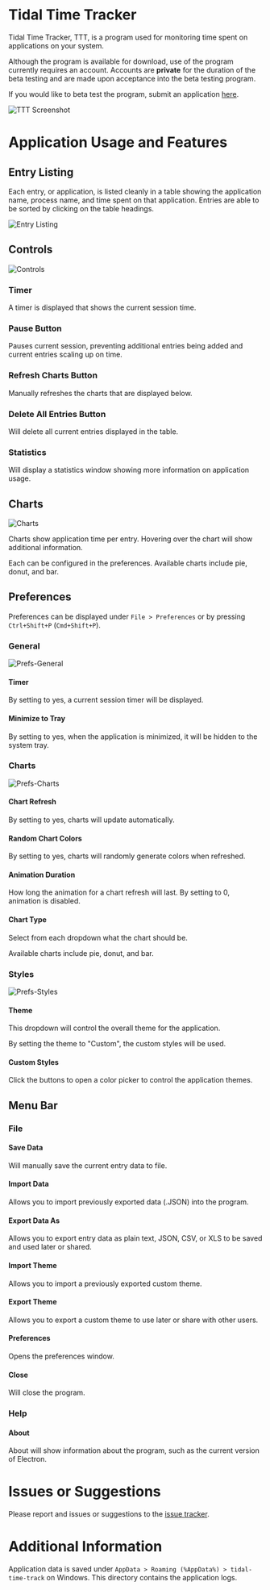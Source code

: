 # Tidal Time Tracker

Tidal Time Tracker, TTT, is a program used for monitoring time spent on applications on your system.

Although the program is available for download, use of the program currently requires an account. Accounts are **private** for the duration of the beta testing and are made upon acceptance into the beta testing program.

If you would like to beta test the program, submit an application [here](https://forms.gle/DsUkRg5qnEFXaLcr6).

![TTT Screenshot](https://i.imgur.com/xS9Xtep.png)

# Application Usage and Features
## Entry Listing
Each entry, or application, is listed cleanly in a table showing the application name, process name, and time spent on that application. Entries are able to be sorted by clicking on the table headings.

![Entry Listing](https://i.imgur.com/Dq1zAng.png)

## Controls

![Controls](https://i.imgur.com/evydAAG.png)

### Timer
A timer is displayed that shows the current session time.

### Pause Button
Pauses current session, preventing additional entries being added and current entries scaling up on time.

### Refresh Charts Button
Manually refreshes the charts that are displayed below.

### Delete All Entries Button
Will delete all current entries displayed in the table.

### Statistics
Will display a statistics window showing more information on application usage.

## Charts

![Charts](https://i.imgur.com/MwaFwzt.png)

Charts show application time per entry. Hovering over the chart will show additional information.

Each can be configured in the preferences. Available charts include pie, donut, and bar.

## Preferences
Preferences can be displayed under `File > Preferences` or by pressing `Ctrl+Shift+P` (`Cmd+Shift+P`).

### General
![Prefs-General](https://i.imgur.com/ZRASIDV.png)
#### Timer
By setting to yes, a current session timer will be displayed.
#### Minimize to Tray
By setting to yes, when the application is minimized, it will be hidden to the system tray.

### Charts
![Prefs-Charts](https://i.imgur.com/YqdfLHK.png)
#### Chart Refresh
By setting to yes, charts will update automatically.
#### Random Chart Colors
By setting to yes, charts will randomly generate colors when refreshed.
#### Animation Duration
How long the animation for a chart refresh will last. By setting to 0, animation is disabled.
#### Chart Type
Select from each dropdown what the chart should be.

Available charts include pie, donut, and bar.

### Styles
![Prefs-Styles](https://i.imgur.com/DPBAtD2.png)
#### Theme
This dropdown will control the overall theme for the application.

By setting the theme to "Custom", the custom styles will be used.
#### Custom Styles
Click the buttons to open a color picker to control the application themes.

## Menu Bar

### File
#### Save Data
Will manually save the current entry data to file.
#### Import Data
Allows you to import previously exported data (.JSON) into the program.
#### Export Data As
Allows you to export entry data as plain text, JSON, CSV, or XLS to be saved and used later or shared.
#### Import Theme
Allows you to import a previously exported custom theme.
#### Export Theme
Allows you to export a custom theme to use later or share with other users.
#### Preferences
Opens the preferences window.
#### Close
Will close the program.

### Help
#### About
About will show information about the program, such as the current version of Electron.

# Issues or Suggestions
Please report and issues or suggestions to the [issue tracker](https://github.com/MiningMark48/tidal-time-track-electron/issues).

# Additional Information
Application data is saved under `AppData > Roaming (%AppData%) > tidal-time-track` on Windows. This directory contains the application logs.
